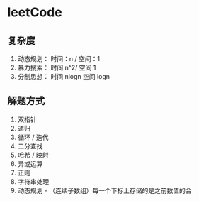 # leetCode

## 复杂度

1. 动态规划： 时间：n / 空间：1
2. 暴力搜索： 时间 n^2/ 空间 1
3. 分制思想： 时间 nlogn 空间 logn

## 解题方式

1. 双指针
2. 递归
3. 循环 / 迭代
4. 二分查找
5. 哈希 / 映射
6. 异或运算
7. 正则
8. 字符串处理
9. 动态规划 - （连续子数组）每一个下标上存储的是之前数值的合
